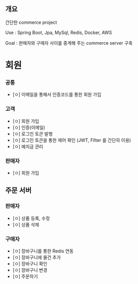 ## 개요
간단한 commerce project

Use : Spring Boot, Jpa, MySql, Redis, Docker, AWS

Goal : 판매자와 구매자 사이를 중계해 주는 commerce server 구축

# 회원
### 공통
- [ㅇ] 이메일을 통해서 인증코드를 통한 회원 가입

### 고객
- [ㅇ] 회원 가입
- [ㅇ] 인증(이메일)
- [ㅇ] 로그인 토큰 발행
- [ㅇ] 로그인 토큰을 통한 제어 확인 (JWT, FIlter 를 간단히 이용)
- [ㅇ] 예치금 관리

### 판매자
- [ㅇ] 회원 가입

## 주문 서버

### 판매자
- [ㅇ] 상품 등록, 수정
- [ㅇ] 상품 삭제

### 구매자
- [ㅇ] 장바구니를 통한 Redis 연동
- [ㅇ] 장바구니에 물건 추가
- [ㅇ] 장바구니 확인
- [ㅇ] 장바구니 변경
- [ㅇ] 주문하기
